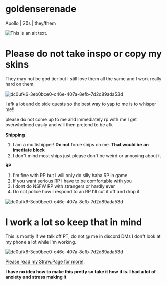 # goldenserenade

 Apollo | 20s | they/them

![This is an alt text.](tumblr_363c5089eafc3a9674e333a230d53b52_eeb1eaa6_540.gif "This is a sample image.") 

# Please do not take inspo or copy my skins

They may not be god tier but I still love them all the same and I work really hard on them. 

![dc0ufk6-3eb0bce0-c46e-407a-8efb-7d2d89ada53d](https://github.com/user-attachments/assets/a38573c4-2209-4555-82b0-6ea5439152a2)

I afk a lot and do side quests so the best way to yap to me is to whisper me!!

please do not come up to me and immediately rp with me I get overwhelmed easily and will then pretend to be afk 

__Shipping__

1. I am a multishipper! **Do not** force ships on me. **That would be an imediate block**
3. I don't mind most ships just please don't be weird or annoying about it

__RP__

1. I'm fine with RP but I will only do silly haha RP in game
2. If you want serious RP I have to be comfortable with you
3. I dont do NSFW RP with strangers or hardly ever
4. Do not police how I respond to an RP I'll cut it off and drop it

![dc0ufk6-3eb0bce0-c46e-407a-8efb-7d2d89ada53d](https://github.com/user-attachments/assets/a38573c4-2209-4555-82b0-6ea5439152a2)

# I work a lot so keep that in mind

This is mostly if we talk off PT, do not @ me in discord DMs I don't look at my phone a lot while I'm working. 

![dc0ufk6-3eb0bce0-c46e-407a-8efb-7d2d89ada53d](https://github.com/user-attachments/assets/a38573c4-2209-4555-82b0-6ea5439152a2)

 [Please read my Straw.Page for more!](https://arrowofdodona.straw.page/).

 **I have no idea how to make this pretty so take it how it is. I had a lot of anxiety and stress making it**
